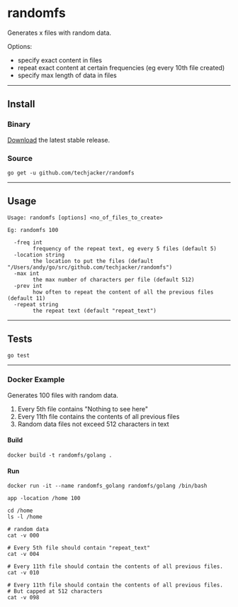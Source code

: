 # randomfs

Generates x files with random data.

Options:
- specify exact content in files
- repeat exact content at certain frequencies (eg every 10th file created)
- specify max length of data in files

-----------------------------------------------------------
## Install

### Binary
[Download](../../releases) the latest stable release.

### Source
```
go get -u github.com/techjacker/randomfs
```


-----------------------------------------------------------
## Usage
```Shell
Usage: randomfs [options] <no_of_files_to_create>

Eg: randomfs 100

  -freq int
        frequency of the repeat text, eg every 5 files (default 5)
  -location string
        the location to put the files (default "/Users/andy/go/src/github.com/techjacker/randomfs")
  -max int
        the max number of characters per file (default 512)
  -prev int
        how often to repeat the content of all the previous files (default 11)
  -repeat string
        the repeat text (default "repeat_text")
```

-----------------------------------------------------------
## Tests
```Shell
go test
```

-----------------------------------------------------------
### Docker Example

Generates 100 files with random data.
1. Every 5th file contains "Nothing to see here"
2. Every 11th file contains the contents of all previous files
3. Random data files not exceed 512 characters in text

#### Build
```Shell
docker build -t randomfs/golang .
```

#### Run
```Shell
docker run -it --name randomfs_golang randomfs/golang /bin/bash

app -location /home 100

cd /home
ls -l /home

# random data
cat -v 000

# Every 5th file should contain "repeat_text"
cat -v 004

# Every 11th file should contain the contents of all previous files.
cat -v 010

# Every 11th file should contain the contents of all previous files.
# But capped at 512 characters
cat -v 098
```


